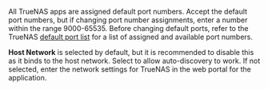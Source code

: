 &NewLine;

All TrueNAS apps are assigned default port numbers.
Accept the default port numbers, but if changing port number assignments, enter a number within the range 9000-65535.
Before changing default ports, refer to the TrueNAS [default port list](https://www.truenas.com/docs/references/defaultports/) for a list of assigned and available port numbers.

**Host Network** is selected by default, but it is recommended to disable this as it binds to the host network.
Select to allow auto-discovery to work.
If not selected, enter the network settings for TrueNAS in the web portal for the application.